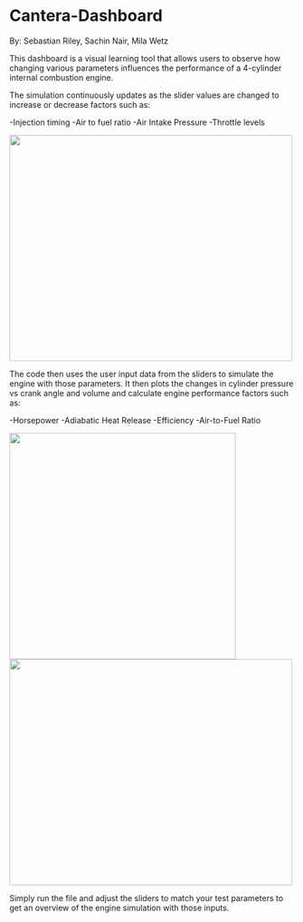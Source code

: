 # Cantera-Dashboard
By: Sebastian Riley, Sachin Nair, Mila Wetz

This dashboard is a visual learning tool that allows users to observe how changing various parameters influences the performance of a 4-cylinder internal combustion engine.

The simulation continuously updates as the slider values are changed to increase or decrease factors such as:

  -Injection timing
  -Air to fuel ratio
  -Air Intake Pressure
  -Throttle levels

<img src=https://github.com/Mila-Wetz/Cantera-Dashboard/assets/143420424/fe6fec8e-298a-472a-9623-52229cc4a56d width ="500" height="400">

The code then uses the user input data from the sliders to simulate the engine with those parameters. It then plots the changes in cylinder pressure vs crank angle and volume and calculate engine performance factors such as:

  -Horsepower
  -Adiabatic Heat Release
  -Efficiency
  -Air-to-Fuel Ratio

<img src=https://github.com/Mila-Wetz/Cantera-Dashboard/assets/143420424/95dd7daf-61f3-497b-9ab1-ab9a86a186cf width="400" height="400">
<img src=https://github.com/Mila-Wetz/Cantera-Dashboard/assets/143420424/f62d9cd1-7fd9-4524-b204-ef9bfc112713 width="500" height="400">

Simply run the file and adjust the sliders to match your test parameters to get an overview of the engine simulation with those inputs.
